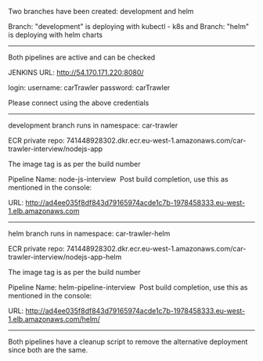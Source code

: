 Two branches have been created: development and helm

Branch: "development" is deploying with kubectl - k8s and
Branch: "helm" is deploying with helm charts

- - - - - - - - - - - - - - - - - - - - - - - - - - - - - - - - - - - - - - - - - - - - -
Both pipelines are active and can be checked

JENKINS URL:  http://54.170.171.220:8080/

login:
username: carTrawler
password: carTrawler

Please connect using the above credentials

- - - - - - - - - - - - - - - - - - - - - - - - - - - - - - - - - - - - - - - - - - - - -

development branch runs in namespace: car-trawler

ECR private repo: 741448928302.dkr.ecr.eu-west-1.amazonaws.com/car-trawler-interview/nodejs-app

The image tag is as per the build number

Pipeline Name: node-js-interview 
Post build completion, use this as mentioned in the  console:

URL: http://ad4ee035f8df843d79165974acde1c7b-1978458333.eu-west-1.elb.amazonaws.com

- - - - - - - - - - - - - - - - - - - - - - - - - - - - - - - -

helm branch runs in namespace: car-trawler-helm

ECR private repo: 741448928302.dkr.ecr.eu-west-1.amazonaws.com/car-trawler-interview/nodejs-app-helm

The image tag is as per the build number

Pipeline Name: helm-pipeline-interview 
Post build completion, use this as mentioned in the console:

URL: http://ad4ee035f8df843d79165974acde1c7b-1978458333.eu-west-1.elb.amazonaws.com/helm/

- - - - - - - - - - - - - - - - - - - - - - - - - - - - - - - -

Both pipelines have a cleanup script to remove the alternative deployment since both are the same.
